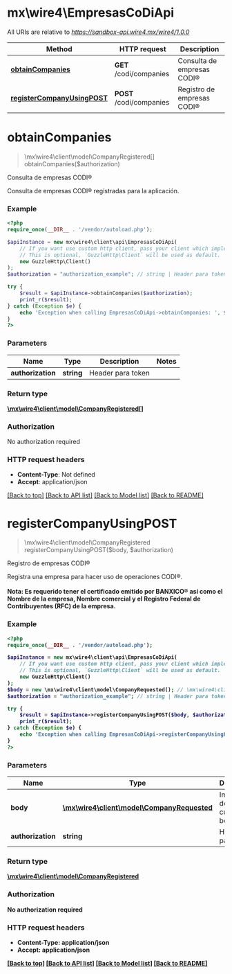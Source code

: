 # mx\wire4\EmpresasCoDiApi

All URIs are relative to *https://sandbox-api.wire4.mx/wire4/1.0.0*

Method | HTTP request | Description
------------- | ------------- | -------------
[**obtainCompanies**](EmpresasCoDiApi.md#obtaincompanies) | **GET** /codi/companies | Consulta de empresas CODI®
[**registerCompanyUsingPOST**](EmpresasCoDiApi.md#registercompanyusingpost) | **POST** /codi/companies | Registro de empresas CODI®

# **obtainCompanies**
> \mx\wire4\client\model\CompanyRegistered[] obtainCompanies($authorization)

Consulta de empresas CODI®

Consulta de empresas CODI® registradas para la aplicación.

### Example
```php
<?php
require_once(__DIR__ . '/vendor/autoload.php');

$apiInstance = new mx\wire4\client\api\EmpresasCoDiApi(
    // If you want use custom http client, pass your client which implements `GuzzleHttp\ClientInterface`.
    // This is optional, `GuzzleHttp\Client` will be used as default.
    new GuzzleHttp\Client()
);
$authorization = "authorization_example"; // string | Header para token

try {
    $result = $apiInstance->obtainCompanies($authorization);
    print_r($result);
} catch (Exception $e) {
    echo 'Exception when calling EmpresasCoDiApi->obtainCompanies: ', $e->getMessage(), PHP_EOL;
}
?>
```

### Parameters

Name | Type | Description  | Notes
------------- | ------------- | ------------- | -------------
 **authorization** | **string**| Header para token |

### Return type

[**\mx\wire4\client\model\CompanyRegistered[]**](../Model/CompanyRegistered.md)

### Authorization

No authorization required

### HTTP request headers

 - **Content-Type**: Not defined
 - **Accept**: application/json

[[Back to top]](#) [[Back to API list]](../../README.md#documentation-for-api-endpoints) [[Back to Model list]](../../README.md#documentation-for-models) [[Back to README]](../../README.md)

# **registerCompanyUsingPOST**
> \mx\wire4\client\model\CompanyRegistered registerCompanyUsingPOST($body, $authorization)

Registro de empresas CODI®

Registra una empresa para hacer uso de operaciones CODI®.<br><br> <b>Nota:<b> Es requerido tener el certificado emitido por BANXICO® asi como el Nombre de la empresa, Nombre comercial y el Registro Federal de Contribuyentes (RFC) de la empresa.<br/>

### Example
```php
<?php
require_once(__DIR__ . '/vendor/autoload.php');

$apiInstance = new mx\wire4\client\api\EmpresasCoDiApi(
    // If you want use custom http client, pass your client which implements `GuzzleHttp\ClientInterface`.
    // This is optional, `GuzzleHttp\Client` will be used as default.
    new GuzzleHttp\Client()
);
$body = new \mx\wire4\client\model\CompanyRequested(); // \mx\wire4\client\model\CompanyRequested | Información de la cuenta del beneficiario
$authorization = "authorization_example"; // string | Header para token

try {
    $result = $apiInstance->registerCompanyUsingPOST($body, $authorization);
    print_r($result);
} catch (Exception $e) {
    echo 'Exception when calling EmpresasCoDiApi->registerCompanyUsingPOST: ', $e->getMessage(), PHP_EOL;
}
?>
```

### Parameters

Name | Type | Description  | Notes
------------- | ------------- | ------------- | -------------
 **body** | [**\mx\wire4\client\model\CompanyRequested**](../Model/CompanyRequested.md)| Información de la cuenta del beneficiario |
 **authorization** | **string**| Header para token |

### Return type

[**\mx\wire4\client\model\CompanyRegistered**](../Model/CompanyRegistered.md)

### Authorization

No authorization required

### HTTP request headers

 - **Content-Type**: application/json
 - **Accept**: application/json

[[Back to top]](#) [[Back to API list]](../../README.md#documentation-for-api-endpoints) [[Back to Model list]](../../README.md#documentation-for-models) [[Back to README]](../../README.md)

